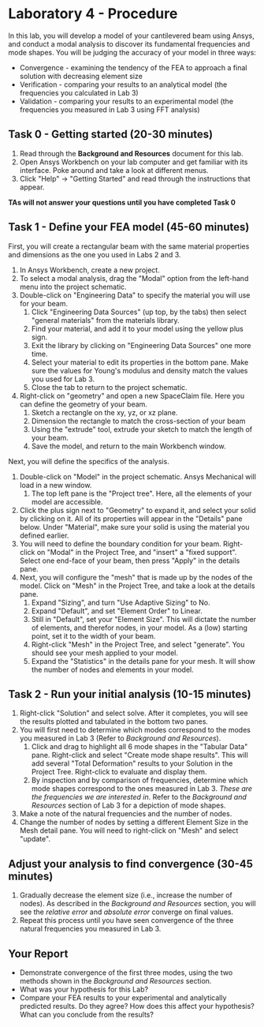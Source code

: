 # Laboratory 4 - Procedure

In this lab, you will develop a model of your cantilevered beam using Ansys, and conduct a modal analysis to discover its fundamental 
frequencies and mode shapes. You will be judging the accuracy of your model in three ways:

- Convergence - examining the tendency of the FEA to approach a final solution with decreasing element size
- Verification - comparing your results to an analytical model (the frequencies you calculated in Lab 3)
- Validation - comparing your results to an experimental model (the frequencies you measured in Lab 3 using FFT analysis)


## Task 0 - Getting started (20-30 minutes)

1. Read through the __Background and Resources__ document for this lab.
1. Open Ansys Workbench on your lab computer and get familiar with its interface. Poke around and take a look at different menus.
1. Click "Help" -> "Getting Started" and read through the instructions that appear.

**TAs will not answer your questions until you have completed Task 0**

## Task 1 - Define your FEA model (45-60 minutes)

First, you will create a rectangular beam with the same material properties and dimensions as the one you used in Labs 2 and 3.

1. In Ansys Workbench, create a new project.
1. To select a modal analysis, drag the "Modal" option from the left-hand menu into the project schematic.
1. Double-click on "Engineering Data" to specify the material you will use for your beam.
    1. Click "Engineering Data Sources" (up top, by the tabs) then select "general materials" from the materials library. 
    1. Find your material, and add it to your model using the yellow plus sign.
    1. Exit the library by clicking on "Engineering Data Sources" one more time.
    1. Select your material to edit its properties in the bottom pane. Make sure the values for Young's modulus and density match the values you used for Lab 3.
    1. Close the tab to return to the project schematic.
1.  Right-click on "geometry" and open a new SpaceClaim file. Here you can define the geometry of your beam.
    1. Sketch a rectangle on the xy, yz, or xz plane.
    1. Dimension the rectangle to match the cross-section of your beam
    1. Using the "extrude" tool, extrude your sketch to match the length of your beam.
    1. Save the model, and return to the main Workbench window.
    
Next, you will define the specifics of the analysis.

1. Double-click on "Model" in the project schematic. Ansys Mechanical will load in a new window. 
    1. The top left pane is the "Project tree". Here, all the elements of your model are accessible.
1. Click the plus sign next to "Geometry" to expand it, and select your solid by clicking on it. All of its properties will appear in the "Details" pane below. Under "Material", make sure your solid is using the material you defined earlier.
1. You will need to define the boundary condition for your beam. Right-click on "Modal" in the Project Tree, and "insert" a "fixed support". Select one end-face of your beam, then press "Apply" in the details pane.
1. Next, you will configure the "mesh" that is made up by the nodes of the model. Click on "Mesh" in the Project Tree, and take a look at the details pane. 
    1. Expand "Sizing", and turn "Use Adaptive Sizing" to No.
    1. Expand "Default", and set "Element Order" to Linear.
    1. Still in "Default", set your "Element Size". This will dictate the number of elements, and therefor nodes, in your model. As a (low) starting point, set it to the width of your beam.
    1. Right-click "Mesh" in the Project Tree, and select "generate". You should see your mesh applied to your model. 
    1. Expand the "Statistics" in the details pane for your mesh. It will show the number of nodes and elements in your model.

## Task 2 - Run your initial analysis (10-15 minutes)

1. Right-click "Solution" and select solve. After it completes, you will see the results plotted and tabulated in the bottom two panes.
1. You will first need to determine which modes correspond to the modes you measured in Lab 3 (Refer to _Background and Resources_).
    1. Click and drag to highlight all 6 mode shapes in the "Tabular Data" pane. Right-click and select "Create mode shape results". This will add several "Total Deformation" results to your Solution in the Project Tree. Right-click to evaluate and display them.
    1. By inspection and by comparison of frequencies, determine which mode shapes correspond to the ones measured in Lab 3. _These are the frequencies we are interested in_. Refer to the _Background and Resources_ section of Lab 3 for a depiction of mode shapes.
1. Make a note of the natural frequencies and the number of nodes.
1. Change the number of nodes by setting a different Element Size in the Mesh detail pane. You will need to right-click on "Mesh" and select "update".

## Adjust your analysis to find convergence (30-45 minutes)

1. Gradually decrease the element size (i.e., increase the number of nodes). As described in the _Background and Resources_ section, you will see the _relative error_ and _absolute error_ converge on final values.
1. Repeat this process until you have seen convergence of the three natural frequencies you measured in Lab 3.

## Your Report

- Demonstrate convergence of the first three modes, using the two methods shown in the _Background and Resources_ section.
- What was your hypothesis for this Lab?
- Compare your FEA results to your experimental and analytically predicted results. Do they agree? How does this affect your hypothesis? What can you conclude from the results?